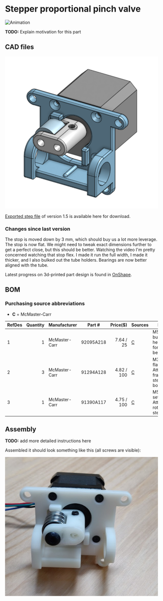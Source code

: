 # Stepper proportional pinch valve

![Animation](animation.gif)

**TODO:** Explain motivation for this part

## CAD files

![Rendering](render_v5.png)

[Exported step file](exhaust%20pinch%20valve%201.5.step) of version 1.5 is available here for download.

### Changes since last version
The stop is moved down by 3 mm, which should buy us a lot more leverage.
The stop is now flat. We might need to tweak exact dimensions further to get a perfect close, but this should be better.
Watching the video I'm pretty concerned watching that stop flex. I made it run the full width, I made it thicker, and I also bulked out the tube holders.
Bearings are now better aligned with the tube.

Latest progress on 3d-printed part design is found in
[OnShape](https://cad.onshape.com/documents/3fe0c1f79c482144c267173d/w/2ad1c08071a25185f9c78c68/e/fed9023927bfd7d2374ff967).

## BOM

### Purchasing source abbreviations

* **C** = McMaster-Carr

| RefDes | Quantity | Manufacturer  | Part #              | Price($)     | Sources         | Notes |
| ------ |---------:| ------------- | ------------------- | ------------:|-----------------| ----- |
| 1      |        1 | McMaster-Carr | 92095A218           |  7.64 / 25   | [C][1mcmc]      | M5x30mm button head. Axle for bearing. |
| 2      |        3 | McMaster-Carr | 91294A128           |  4.82 / 100  | [C][2mcmc]      | M3x8mm flat head. Attaches frame to stepper body |
| 3      |        1 | McMaster-Carr | 91390A117           |  4.75 / 100  | [C][3mcmc]      | M5x5mm set screw. Attaches rotor to stepper |

[1mcmc]:   https://www.mcmaster.com/catalog/92095A218
[2mcmc]:   https://www.mcmaster.com/catalog/91294A128
[3mcmc]:   https://www.mcmaster.com/catalog/91390A117

## Assembly

**TODO:** add more detailed instructions here

Assembled it should look something like this (all screws are visible):

![Assembled](assembled.png)

